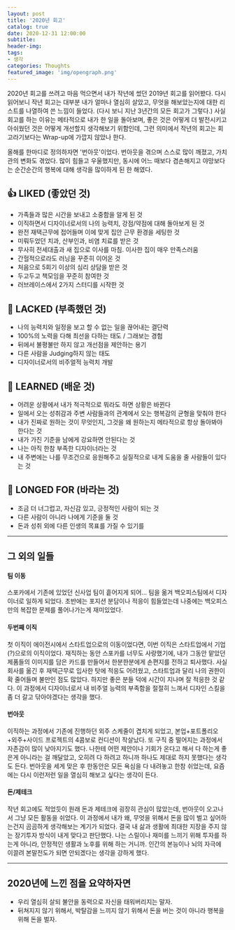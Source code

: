 ```yaml
---
layout: post
title: '2020년 회고'
catalog: true
date: 2020-12-31 12:00:00
subtitle: 
header-img:
tags: 
- 생각
categories: Thoughts
featured_image: 'img/opengraph.png'
---
```


2020년 회고를 쓰려고 마음 먹으면서 내가 작년에 썼던 2019년 회고를 읽어봤다. 다시 읽어보니 작년 회고는 대부분 내가 얼마나 열심히 살았고, 무엇을 해보았는지에 대한 리스트를 나열하여 쓴 느낌이 들었다. (다시 보니 지난 3년간의 모든 회고가 그렇다.) 사실 회고를 하는 이유는 메타적으로 내가 한 일을 돌아보며, 좋은 것은 어떻게 더 발전시키고 아쉬웠던 것은 어떻게 개선할지 생각해보기 위함인데, 그런 의미에서 작년의 회고는 회고라기보다는 Wrap-up에 가깝지 않았나 한다. 



올해를 한마디로 정의하자면 '번아웃'이었다. 번아웃을 겪으며 스스로 많이 깨졌고, 가치관의 변화도 겪었다. 많이 힘들고 우울했지만, 동시에 어느 때보다 겸손해지고 야망보다는 순간순간의 행복에 대해 생각을 많이하게 된 한 해였다. 

## 👍 LIKED (좋았던 것)
- 가족들과 많은 시간을 보내고 소중함을 알게 된 것
- 이직하면서 디자이너로서의 나의 능력치, 강점/약점에 대해 돌아보게 된 것
- 완전 재택근무에 접어들며 이에 맞게 집안 근무 환경을 세팅한 것
- 미뤄두었던 치과, 산부인과, 비염 치료를 받은 것
- 무사히 전세대출과 새 집으로 이사를 마침. 이사한 집이 매우 만족스러움
- 간헐적으로라도 러닝을 꾸준히 이어온 것
- 처음으로 5회기 이상의 심리 상담을 받은 것
- 두고두고 책모임을 꾸준히 참여한 것
- 러브레이스에서 2가지 스터디를 시작한 것

## 🥲 LACKED (부족했던 것)
- 나의 능력치와 일정을 보고 할 수 없는 일을 끊어내는 결단력
- 100%의 노력을 다해 최선을 다하는 태도 / 그래보는 경험
- 뒤에서 불평불만 하지 않고 개선점을 제안하는 용기
- 다른 사람을 Judging하지 않는 태도
- 디자이너로서의 비주얼적 능력치 개발

## 📝 LEARNED (배운 것)
- 어려운 상황에서 내가 적극적으로 뭐라도 하면 상황은 바뀐다
- 일에서 오는 성취감과 주변 사람들과의 관계에서 오는 행복감의 균형을 맞춰야 한다
- 내가 진짜로 원하는 것이 무엇인지, 그것을 왜 원하는지 메타적으로 항상 돌아봐야 한다는 것
- 내가 가진 기준을 남에게 강요하면 안된다는 것
- 나는 아직 한참 부족한 디자이너라는 것
- 내 주변에는 나를 무조건으로 응원해주고 실질적으로 내게 도움을 줄 사람들이 있다는 것

## 🌟 LONGED FOR (바라는 것)
- 조금 더 너그럽고, 자신감 있고, 긍정적인 사람이 되는 것
- 다른 사람이 아니라 나에게 기준을 둘 것
- 돈과 성취 외에 다른 인생의 목표를 가질 수 있기를

-----

## 그 외의 일들

#### 팀 이동
스포카에서 기존에 있었던 신사업 팀이 흩어지게 되어... 팀을 옮겨 백오피스팀에서 디자이너로 일하게 되었다. 초반에는 포지션 분담이나 적응이 힘들었는데 나중에는 백오피스만의 복잡한 문제를 풀어나가는게 재미있었다.

#### 두번째 이직
첫 이직이 에이전시에서 스타트업으로의 이동이었다면, 이번 이직은 스타트업에서 기업(?)으로의 이직이었다. 재직하는 동안 스포카를 너무도 사랑했기에, 내가 그동안 맡았던 제품들의 이미지를 담은 카드를 만들어서 한분한분에게 손편지를 전하고 퇴사했다. 사실 회사를 옮긴 후 재택근무로 입사한 탓에 적응도 어려웠고, 스타트업과 달리 나의 권한이 확 줄어들며 불만인 점도 많았다. 하지만 좋은 분들 덕에 시간이 지나며 잘 적응한 것 같다. 이 과정에서 디자이너로서 내 비주얼 능력의 부족함을 절절히 느껴서 디자인 스킬을 좀 더 갈고 닦아야겠다는 생각을 했다.

#### 번아웃
이직하는 과정에서 기존에 진행하던 외주 스케줄이 겹치게 되었고, 본업+포트폴리오+외주+사이드 프로젝트의 4콤보로 컨디션이 작살났다. 또 구직 중 떨어지는 과정에서 자존감이 많이 낮아지기도 했다. 나한테 어떤 제안이나 기회가 온다고 해서 다 하는게 좋은게 아니라는 걸 깨달았고, 오히려 다 하려고 하니까 하나도 제대로 하지 못했다는 생각도 든다. 번아웃을 세게 맞은 후 한동안은 모든 욕심을 다 내려놓고 한참 쉬었는데, 요즘에는 다시 이런저런 일을 열심히 해보고 싶다는 생각이 든다.


#### 돈/제테크
작년 회고에도 적었듯이 원래 돈과 제테크에 굉장히 관심이 많았는데, 번아웃이 오고나서 그냥 모든 활동을 쉬었다. 이 과정에서 내가 왜, 무엇을 위해서 돈을 많이 벌고 싶어하는건지 곰곰하게 생각해보는 계기가 되었다. 결국 내 삶과 생활에 최대한 지장을 주지 않는 장기투자 방식이 내게 맞다고 판단했다. 나는 스릴이나 재미를 느끼기 위해 투자를 하는게 아니라, 안정적인 생활과 노후를 위해 하는 거니까. 인간의 본능이나 뇌의 자극에 이끌려 본말전도가 되면 안되겠다는 생각을 강하게 했다.

-----

## 2020년에 느낀 점을 요약하자면

- 우리 열심히 살되 불안을 동력으로 자신을 태워버리지는 말자.
- 뒤쳐지지 않기 위해서, 박탈감을 느끼지 않기 위해서 돈을 버는 것이 아니라 행복을 위해 돈을 벌자.
